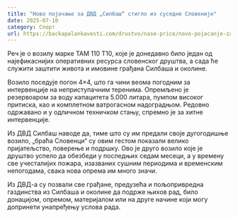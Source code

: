 ```yaml
---
title: "Ново појачање за ДВД „Силбаш“ стигло из суседне Словеније"
date: 2025-07-10
category: Спорт
url: https://backapalankavesti.com/drustvo/nase-price/novo-pojacanje-za-dvd-silbas-stiglo-iz-susedne-slovenije/
---
```


Реч је о возилу марке ТАМ 110 Т10, које је донедавно било један од најефикаснијих оперативних ресурса словенског друштва, а сада ће служити заштити живота и имовине грађана Силбаша и околине.

Возило поседује погон 4×4, што га чини веома погодним за интервенције на неприступачним теренима. Опремљено је резервоаром за воду капацитета 5.000 литара, пумпом високог притиска, као и комплетном ватрогасном надоградњом. Редовно одржавано и у одличном техничком стању, спремно је за хитне интервенције.

Из ДВД Силбаш наводе да, тиме што су им предали своје дугогодишње возило, „браћа Словенци“ су овим гестом показали велико пријатељство, поверење и подршку. Ово је друго возило које је друштво успело да обезбеди у последњих седам месеци, а у времену све учесталијих пожара, изазваних сушним периодима и временским непогодама, свака нова опрема им много значи.

Из ДВД-а су позвали све грађане, предузећа и пољопривредна газдинства из Силбаша и околине да подрже њихов рад, било донацијом, опремом, материјалом или на друге начине који могу допринети унапређењу услова рада.
